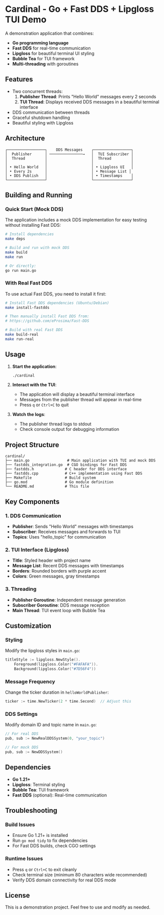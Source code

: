 # Cardinal - Go + Fast DDS + Lipgloss TUI Demo

A demonstration application that combines:
- **Go programming language**
- **Fast DDS** for real-time communication
- **Lipgloss** for beautiful terminal UI styling
- **Bubble Tea** for TUI framework
- **Multi-threading** with goroutines

## Features

- Two concurrent threads:
  1. **Publisher Thread**: Prints "Hello World" messages every 2 seconds
  2. **TUI Thread**: Displays received DDS messages in a beautiful terminal interface
- DDS communication between threads
- Graceful shutdown handling
- Beautiful styling with Lipgloss

## Architecture

```
┌─────────────────┐    DDS Messages    ┌─────────────────┐
│  Publisher      │ ───────────────→   │  TUI Subscriber │
│  Thread         │                    │  Thread         │
│                 │                    │                 │
│ • Hello World   │                    │ • Lipgloss UI   │
│ • Every 2s      │                    │ • Message List │
│ • DDS Publish   │                    │ • Timestamps    │
└─────────────────┘                    └─────────────────┘
```

## Building and Running

### Quick Start (Mock DDS)

The application includes a mock DDS implementation for easy testing without installing Fast DDS:

```bash
# Install dependencies
make deps

# Build and run with mock DDS
make build
make run

# Or directly:
go run main.go
```

### With Real Fast DDS

To use actual Fast DDS, you need to install it first:

```bash
# Install Fast DDS dependencies (Ubuntu/Debian)
make install-fastdds

# Then manually install Fast DDS from:
# https://github.com/eProsima/Fast-DDS

# Build with real Fast DDS
make build-real
make run-real
```

## Usage

1. **Start the application**:
   ```bash
   ./cardinal
   ```

2. **Interact with the TUI**:
   - The application will display a beautiful terminal interface
   - Messages from the publisher thread will appear in real-time
   - Press `q` or `Ctrl+C` to quit

3. **Watch the logs**:
   - The publisher thread logs to stdout
   - Check console output for debugging information

## Project Structure

```
cardinal/
├── main.go                 # Main application with TUI and mock DDS
├── fastdds_integration.go  # CGO bindings for Fast DDS
├── fastdds.h              # C header for DDS interface
├── fastdds.cpp            # C++ implementation using Fast DDS
├── Makefile               # Build system
├── go.mod                 # Go module definition
└── README.md              # This file
```

## Key Components

### 1. DDS Communication
- **Publisher**: Sends "Hello World" messages with timestamps
- **Subscriber**: Receives messages and forwards to TUI
- **Topics**: Uses "hello_topic" for communication

### 2. TUI Interface (Lipgloss)
- **Title**: Styled header with project name
- **Message List**: Recent DDS messages with timestamps
- **Borders**: Rounded borders with purple accent
- **Colors**: Green messages, gray timestamps

### 3. Threading
- **Publisher Goroutine**: Independent message generation
- **Subscriber Goroutine**: DDS message reception
- **Main Thread**: TUI event loop with Bubble Tea

## Customization

### Styling
Modify the lipgloss styles in `main.go`:
```go
titleStyle := lipgloss.NewStyle().
    Foreground(lipgloss.Color("#FAFAFA")).
    Background(lipgloss.Color("#7D56F4"))
```

### Message Frequency
Change the ticker duration in `helloWorldPublisher`:
```go
ticker := time.NewTicker(2 * time.Second)  // Adjust this
```

### DDS Settings
Modify domain ID and topic name in `main.go`:
```go
// For real DDS
pub, sub := NewRealDDSSystem(0, "your_topic")

// For mock DDS  
pub, sub := NewDDSSystem()
```

## Dependencies

- **Go 1.21+**
- **Lipgloss**: Terminal styling
- **Bubble Tea**: TUI framework
- **Fast DDS** (optional): Real-time communication

## Troubleshooting

### Build Issues
- Ensure Go 1.21+ is installed
- Run `go mod tidy` to fix dependencies
- For Fast DDS builds, check CGO settings

### Runtime Issues
- Press `q` or `Ctrl+C` to exit cleanly
- Check terminal size (minimum 80 characters wide recommended)
- Verify DDS domain connectivity for real DDS mode

## License

This is a demonstration project. Feel free to use and modify as needed. 